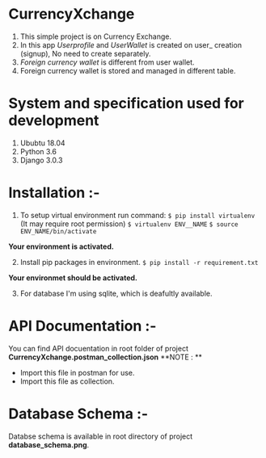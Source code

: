 # CurrencyXchange
1) This simple project is on Currency Exchange. 
2) In this app *Userprofile* and *UserWallet* is created on user_ creation (signup), No need to create separately.
3) *Foreign currency wallet* is different from user wallet.
4) Foreign currency wallet is stored and managed in different table.

# System and specification used for development
1) Ububtu 18.04
2) Python 3.6
3) Django 3.0.3

# Installation :-
	
1) To setup virtual environment run command:
  `$ pip install virtualenv` (It may require root permission)
  `$ virtualenv ENV__NAME`
  `$ source ENV_NAME/bin/activate`

  **Your environment is activated.**

2) Install pip packages in environment.
   `$ pip install -r requirement.txt`

  **Your environmet should be activated.**

3) For database I'm using sqlite, which is deafultly available.

# API Documentation :- 
  You can find API docuentation in root folder of project **CurrencyXchange.postman_collection.json**
  **NOTE : **
  - Import this file in postman for use.
  - Import this file as collection.

# Database Schema :-
  Databse schema is available in root directory of project **database_schema.png**.
